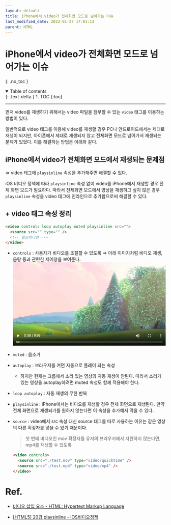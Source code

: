 ```yaml
---
layout: default
title: iPhone에서 video가 전체화면 모드로 넘어가는 이슈
last_modified_date: 2022-01-27 17:01:13
parent: HTML
---
```


# iPhone에서 video가 전체화면 모드로 넘어가는 이슈

{: .no_toc }

<details open markdown="block">
  <summary>
    Table of contents
  </summary>
  {: .text-delta }
1. TOC
{:toc}
</details>

---

먼저 video를 재생하기 위해서는 video 파일을 첨부할 수 있는 `video` 태그를 이용하는 방법이 있다.

일반적으로 video 태그를 이용해 video를 재생할 경우 PC나 안드로이드에서는 제대로 재생이 되지만, 아이폰에서 제대로 재생되지 않고 전체화면 모드로 넘어가서 재생되는 문제가 있었다. 이를 해결하는 방법은 아래와 같다.

## iPhone에서 video가 전체화면 모드에서 재생되는 문제점

⇒ video 태그에 `playsinline` 속성을 추가해주면 해결할 수 있다.

iOS 비디오 정책에 따라 `playsinline` 속성 없이 video를 iPhone에서 재생할 경우 전체 화면 모드가 필요하다. 따라서 전체화면 모드에서 영상을 재생하고 싶지 않은 경우 `playsinline` 속성을 video 태그에 인라인으로 추가함으로써 해결할 수 있다.

## + video 태그 속성 정리

```html
<video controls loop autoplay muted playsinline src="">
  <source src="" type="" />
  <!-- 필요하다면 -->
</video>
```

- `controls` : 사용자가 비디오를 조절할 수 있도록 ⇒ 아래 이미지처럼 비디오 재생, 음량 등과 관련한 제어창을 보여준다.
  ![video](/assets/images/html/video.png)

- `muted` : 음소거
- `autoplay` : 브라우저를 켜면 자동으로 플레이 되는 속성
  - 하지만 현재는 크롬에서 소리 있는 영상의 자동 재생이 안된다. 따라서 소리가 있는 영상을 autoplay하려면 muted 속성도 함께 적용해야 한다.
- `loop autoplay` : 자동 재생의 무한 반복
- `playsinline` : iPhone에서는 비디오를 재생할 경우 전체 화면으로 재생된다. 만약 전체 화면으로 재생되기를 원하지 않는다면 이 속성을 추가해서 막을 수 있다.
- `source` : video에서 src 속성 대신 source 태그를 따로 사용하는 이유는 같은 영상의 다른 확장자를 넣을 수 있기 때문이다.

  > 첫 번째 비디오인 mov 확장자를 유저의 브라우저에서 지원하지 않는다면, mp4를 재생할 수 있도록

  ```html
  <video controls>
    <source src="./test.mov" type="video/quicktime" />
    <source src="./test.mp4" type="video/mp4" />
  </video>
  ```

# Ref.

- [비디오 삽입 요소 - HTML: Hypertext Markup Language ](https://developer.mozilla.org/ko/docs/Web/HTML/Element/Video)

- [[HTML5] 20강 playsinline - iOS비디오정책](https://ossam5.tistory.com/155)

